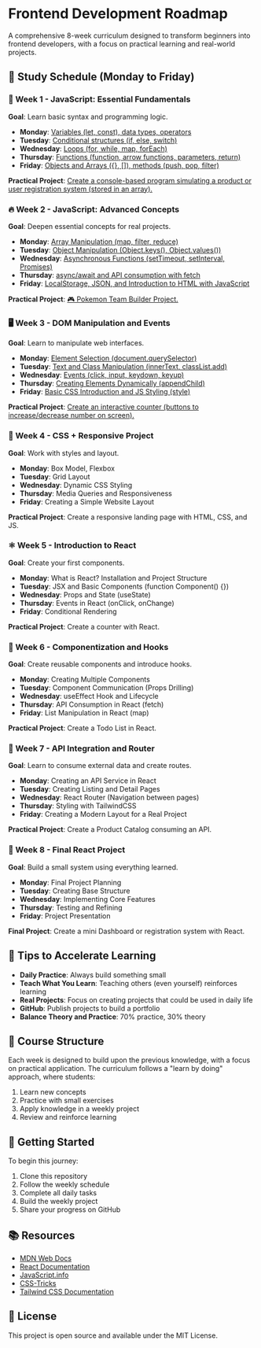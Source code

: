 # Frontend Development Roadmap

A comprehensive 8-week curriculum designed to transform beginners into frontend developers, with a focus on practical learning and real-world projects.

## 📅 Study Schedule (Monday to Friday)

### 🚀 Week 1 - JavaScript: Essential Fundamentals

**Goal**: Learn basic syntax and programming logic.

- **Monday**: [Variables (let, const), data types, operators](week1/monday.md)
- **Tuesday**: [Conditional structures (if, else, switch)](week1/tuesday.md)
- **Wednesday**: [Loops (for, while, map, forEach)](week1/wednesday.md)
- **Thursday**: [Functions (function, arrow functions, parameters, return)](week1/thursday.md)
- **Friday**: [Objects and Arrays ({}, []), methods (push, pop, filter)](week1/friday.md)

**Practical Project**: [Create a console-based program simulating a product or user registration system (stored in an array).](week1/week-project/project.md)

### 🔥 Week 2 - JavaScript: Advanced Concepts

**Goal**: Deepen essential concepts for real projects.

- **Monday**: [Array Manipulation (map, filter, reduce)](week2/monday.md)
- **Tuesday**: [Object Manipulation (Object.keys(), Object.values())](week2/tuesday.md)
- **Wednesday**: [Asynchronous Functions (setTimeout, setInterval, Promises)](week2/wednesday.md)
- **Thursday**: [async/await and API consumption with fetch](week2/thursday.md)
- **Friday**: [LocalStorage, JSON, and Introduction to HTML with JavaScript](week2/friday.md)

**Practical Project**: [🎮 Pokemon Team Builder Project.](week2/week-project/project.md)

### 🖥️ Week 3 - DOM Manipulation and Events

**Goal**: Learn to manipulate web interfaces.

- **Monday**: [Element Selection (document.querySelector)](week3/monday.md)
- **Tuesday**: [Text and Class Manipulation (innerText, classList.add)](week3/tuesday.md)
- **Wednesday**: [Events (click, input, keydown, keyup)](week3/wednesday.md)
- **Thursday**: [Creating Elements Dynamically (appendChild)](week3/thursday.md)
- **Friday**: [Basic CSS Introduction and JS Styling (style)](week3/friday.md)

**Practical Project**: [Create an interactive counter (buttons to increase/decrease number on screen).](week3/week-project/project.md)

### 🎨 Week 4 - CSS + Responsive Project

**Goal**: Work with styles and layout.

- **Monday**: Box Model, Flexbox
- **Tuesday**: Grid Layout
- **Wednesday**: Dynamic CSS Styling
- **Thursday**: Media Queries and Responsiveness
- **Friday**: Creating a Simple Website Layout

**Practical Project**: Create a responsive landing page with HTML, CSS, and JS.

### ⚛️ Week 5 - Introduction to React

**Goal**: Create your first components.

- **Monday**: What is React? Installation and Project Structure
- **Tuesday**: JSX and Basic Components (function Component() {})
- **Wednesday**: Props and State (useState)
- **Thursday**: Events in React (onClick, onChange)
- **Friday**: Conditional Rendering

**Practical Project**: Create a counter with React.

### 🔄 Week 6 - Componentization and Hooks

**Goal**: Create reusable components and introduce hooks.

- **Monday**: Creating Multiple Components
- **Tuesday**: Component Communication (Props Drilling)
- **Wednesday**: useEffect Hook and Lifecycle
- **Thursday**: API Consumption in React (fetch)
- **Friday**: List Manipulation in React (map)

**Practical Project**: Create a Todo List in React.

### 🔗 Week 7 - API Integration and Router

**Goal**: Learn to consume external data and create routes.

- **Monday**: Creating an API Service in React
- **Tuesday**: Creating Listing and Detail Pages
- **Wednesday**: React Router (Navigation between pages)
- **Thursday**: Styling with TailwindCSS
- **Friday**: Creating a Modern Layout for a Real Project

**Practical Project**: Create a Product Catalog consuming an API.

### 🚀 Week 8 - Final React Project

**Goal**: Build a small system using everything learned.

- **Monday**: Final Project Planning
- **Tuesday**: Creating Base Structure
- **Wednesday**: Implementing Core Features
- **Thursday**: Testing and Refining
- **Friday**: Project Presentation

**Final Project**: Create a mini Dashboard or registration system with React.

## 📌 Tips to Accelerate Learning

- **Daily Practice**: Always build something small
- **Teach What You Learn**: Teaching others (even yourself) reinforces learning
- **Real Projects**: Focus on creating projects that could be used in daily life
- **GitHub**: Publish projects to build a portfolio
- **Balance Theory and Practice**: 70% practice, 30% theory

## 🎯 Course Structure

Each week is designed to build upon the previous knowledge, with a focus on practical application. The curriculum follows a "learn by doing" approach, where students:

1. Learn new concepts
2. Practice with small exercises
3. Apply knowledge in a weekly project
4. Review and reinforce learning

## 🚀 Getting Started

To begin this journey:

1. Clone this repository
2. Follow the weekly schedule
3. Complete all daily tasks
4. Build the weekly project
5. Share your progress on GitHub

## 📚 Resources

- [MDN Web Docs](https://developer.mozilla.org/)
- [React Documentation](https://react.dev/)
- [JavaScript.info](https://javascript.info/)
- [CSS-Tricks](https://css-tricks.com/)
- [Tailwind CSS Documentation](https://tailwindcss.com/docs)

## 📝 License

This project is open source and available under the MIT License.
